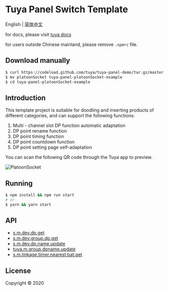 # Tuya Panel Switch Template

English | [简体中文](./README-zh_CN.md)

for docs, please visit [tuya docs](https://docs.tuya.com)

for users outside Chinese mainland, please remove `.npmrc` file.

## Download manually

```bash
$ curl https://codeload.github.com/tuya/tuya-panel-demo/tar.gz/master | tar -xz --strip=2 tuya-panel-demo-master/examples/platoonSocket
$ mv platoonSocket tuya-panel-platoonSocket-example
$ cd tuya-panel-platoonSocket-example
```

## Introduction

This template project is suitable for doodling and inserting products of different categories, and can support the following functions:

1. Multi - channel slot DP function automatic adaptation
2. DP point rename function
3. DP point timing function
4. DP point countdown function
5. DP point setting page self-adaptation

You can scan the following QR code through the Tuya app to preview.

![PlatoonSocket](https://images.tuyacn.com/rms-static/31ac00e0-a190-11ea-9acd-135316db2bdb-1590745126894.png?tyName=platoonSocket.png)

## Running

```bash
$ npm install && npm run start
# or
$ yarn && yarn start
```

## API

* [s.m.dev.dp.get](https://docs.tuya.com/zh/iot/panel-development/panel-sdk-development/common-sdk-development/equipment-related-interface/equipment-related-interface?id=K9m1dlii6zkf7#title-0-%E8%8E%B7%E5%8F%96%E8%AE%BE%E5%A4%87%E6%89%80%E6%9C%89%20dp%20%E7%82%B9%E4%BF%A1%E6%81%AF)
* [s.m.dev.group.dp.get](https://docs.tuya.com/zh/iot/panel-development/panel-sdk-development/common-sdk-development/equipment-related-interface/equipment-related-interface?id=K9m1dlii6zkf7#title-2-%E8%8E%B7%E5%8F%96%E7%BE%A4%E7%BB%84%E8%AE%BE%E5%A4%87%E6%89%80%E6%9C%89%20dp%20%E7%82%B9%E4%BF%A1%E6%81%AF)
* [s.m.dev.dp.name.update](https://docs.tuya.com/zh/iot/panel-development/panel-sdk-development/common-sdk-development/equipment-related-interface/equipment-related-interface?id=K9m1dlii6zkf7#title-1-%E6%9B%B4%E6%96%B0%E8%AE%BE%E5%A4%87%20dp%20%E7%82%B9%E5%90%8D%E7%A7%B0)
* [tuya.m.group.dpname.update](https://docs.tuya.com/zh/iot/panel-development/panel-sdk-development/common-sdk-development/equipment-related-interface/equipment-related-interface?id=K9m1dlii6zkf7#title-3-%E6%9B%B4%E6%96%B0%E7%BE%A4%E7%BB%84%E8%AE%BE%E5%A4%87%20dp%20%E7%82%B9%E5%90%8D%E7%A7%B0)
* [s.m.linkage.timer.nearest.bat.get](https://docs.tuya.com/zh/iot/panel-development/panel-sdk-development/common-sdk-development/cloud-timing-interface/cloud-timing-interface?id=K9m1dlbzt0kdz#title-1-%E8%8E%B7%E5%8F%96%E5%A4%9A%E4%B8%AA%20DP%20%E7%82%B9%E6%9C%80%E8%BF%91%E7%9A%84%E5%AE%9A%E6%97%B6)

## License

Copyright © 2020
